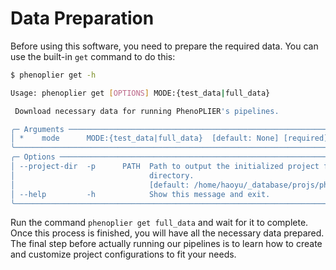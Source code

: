 # Data Preparation

Before using this software, you need to prepare the required data. You can use the built-in `get` command to do this:

```bash
$ phenoplier get -h

Usage: phenoplier get [OPTIONS] MODE:{test_data|full_data}

 Download necessary data for running PhenoPLIER's pipelines.

╭─ Arguments ───────────────────────────────────────────────────────────────────────────────────╮
│ *    mode      MODE:{test_data|full_data}  [default: None] [required]                         │
╰───────────────────────────────────────────────────────────────────────────────────────────────╯
╭─ Options ─────────────────────────────────────────────────────────────────────────────────────╮
│ --project-dir  -p      PATH  Path to output the initialized project files. Default to current │
│                              directory.                                                       │
│                              [default: /home/haoyu/_database/projs/phenoplier-cli]            │
│ --help         -h            Show this message and exit.                                      │
╰───────────────────────────────────────────────────────────────────────────────────────────────╯
```

Run the command `phenoplier get full_data` and wait for it to complete. Once this process is finished, you will have all the necessary data prepared. The final step before actually running our pipelines is to learn how to create and customize project configurations to fit your needs.
